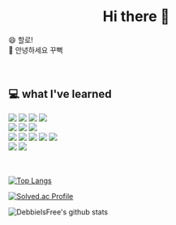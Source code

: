 <div align=center><h1> Hi there 👋 </h1></div>

<!--
**wldnjs980409/wldnjs980409** is a ✨ _special_ ✨ repository because its `README.md` (this file) appears on your GitHub profile.

Here are some ideas to get you started:

- 🔭 I’m currently working on ...
- 🌱 I’m currently learning ...
- 👯 I’m looking to collaborate on ...
- 🤔 I’m looking for help with ...
- 💬 Ask me about ...
- 📫 How to reach me: ...
- 😄 Pronouns: ...
- ⚡ Fun fact: ...
-->


 😄 할로! <br>
 🌱 안녕하세요 꾸뻑
<br><br><br>
  
<h2>💻 what I've learned</h2>
<div> 
<img src="https://img.shields.io/badge/C++-00599C?style=for-the-badge&logo=C++&logoColor=white">
<img src="https://img.shields.io/badge/C-A8B9CC?style=for-the-badge&logo=C&logoColor=black">
<img src="https://img.shields.io/badge/Python-3776AB?style=for-the-badge&logo=Python&logoColor=black">
<img src="https://img.shields.io/badge/JAVA-007396?style=for-the-badge&logo=JAVA&logoColor=black">
<br>
  
<img src="https://img.shields.io/badge/HTML5-E34F26?style=for-the-badge&logo=HTML5&logoColor=black">
<img src="https://img.shields.io/badge/CSS3-1572B6?style=for-the-badge&logo=CSS3&logoColor=black">
<img src="https://img.shields.io/badge/PHP-777BB4?style=for-the-badge&logo=PHP&logoColor=black">
<br>

<img src="https://img.shields.io/badge/Kotlin-7F52FF?style=for-the-badge&logo=Kotlin&logoColor=black">
<img src="https://img.shields.io/badge/React-61DAFB?style=for-the-badge&logo=React&logoColor=black">
<img src="https://img.shields.io/badge/MySQL-4479A1?style=for-the-badge&logo=MySQL&logoColor=black">
<img src="https://img.shields.io/badge/MongoDB-47A248?style=for-the-badge&logo=MongoDB&logoColor=black">
<img src="https://img.shields.io/badge/Node.js-339933?style=for-the-badge&logo=Node.js&logoColor=black">
<br>

<img src="https://img.shields.io/badge/Linux-FCC624?style=for-the-badge&logo=Linux&logoColor=black">
<img src="https://img.shields.io/badge/Git-F05032?style=for-the-badge&logo=Git&logoColor=black">
<br>
</div>
<br><br>

[![Top Langs](https://github-readme-stats.vercel.app/api/top-langs/?username=DebbieIsFree&layout=compact)](https://github.com/DebbieIsFree/github-readme-stats)

[![Solved.ac Profile](http://mazassumnida.wtf/api/v2/generate_badge?boj=wldnjs980409)](https://solved.ac/wldnjs980409/)

<!-- [![Solved.ac Profile](http://mazassumnida.wtf/api/pastel/generate_badge?boj=wldnjs980409)](https://solved.ac/wldnjs980409/) -->

![DebbieIsFree's github stats](https://github-readme-stats.vercel.app/api?username=DebbieIsFree&show_icons=true)
